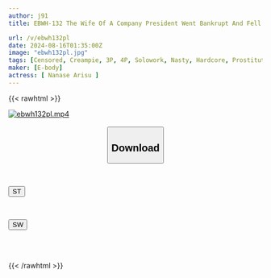 ```yaml
---
author: j91
title: EBWH-132 The Wife Of A Company President Went Bankrupt And Fell Into Prostitution. She Was Discovered By The Employees Of A Subcontracted Company That Her Husband Exploited And Was Forced To Perform Illegal Services, Including 20 Creampies... Nanase Alice

url: /v/ebwh132pl
date: 2024-08-16T01:35:00Z
image: "ebwh132pl.jpg"
tags: [Censored, Creampie, 3P, 4P, Solowork, Nasty, Hardcore, Prostitutes, Drama, Celebrity	]
maker: [E-body]
actress: [ Nanase Arisu ]
---
```



{{< rawhtml >}}

<div class="video" data-videoid="adXz0PBBkOHW2o">
    <a href="javascript:;">
        <img src="/v/ebwh132pl/ebwh132pl.jpg" width="WIDTH" height="HEIGHT" alt="ebwh132pl.mp4" loading="lazy">
    </a>
</div>

<script type="text/javascript" src="https://j91.asia/asset/on-demand-st.js"></script>

<br>
  <link rel="stylesheet" href="https://j91.asia/asset/bs5.css">
  
  <center>
  <button class="btn btn-primary" type="button" data-bs-toggle="collapse" data-bs-target=".multi-collapse" aria-expanded="false" aria-controls="multiCollapseExample1 multiCollapseExample2"><h2>Download</h2></button></center>
</p>
<div class="row">
  <div class="col">
    <div class="collapse multi-collapse" id="multiCollapseExample1">
      <div class="card card-body">
	      	      <br>
<div class="buttons">  
<p><a href="/v/ebwh132pl/st.html" target="_blank"><button class="btn-hover color-3"><i class="fa fa-download"></i> ST</button></a></p></div>
    </div>
  </div>
</div>
  <div class="col">
    <div class="collapse multi-collapse" id="multiCollapseExample2">
      <div class="card card-body">
	      <br>
<div class="buttons">
<p><a href="/v/ebwh132pl/sw.html" target="_blank"><button class="btn-hover color-2"><i class="fa fa-download"></i> SW</button></a></p></div>
<br><br>
      </div>
    </div>
  </div>
</div>

{{< /rawhtml >}}